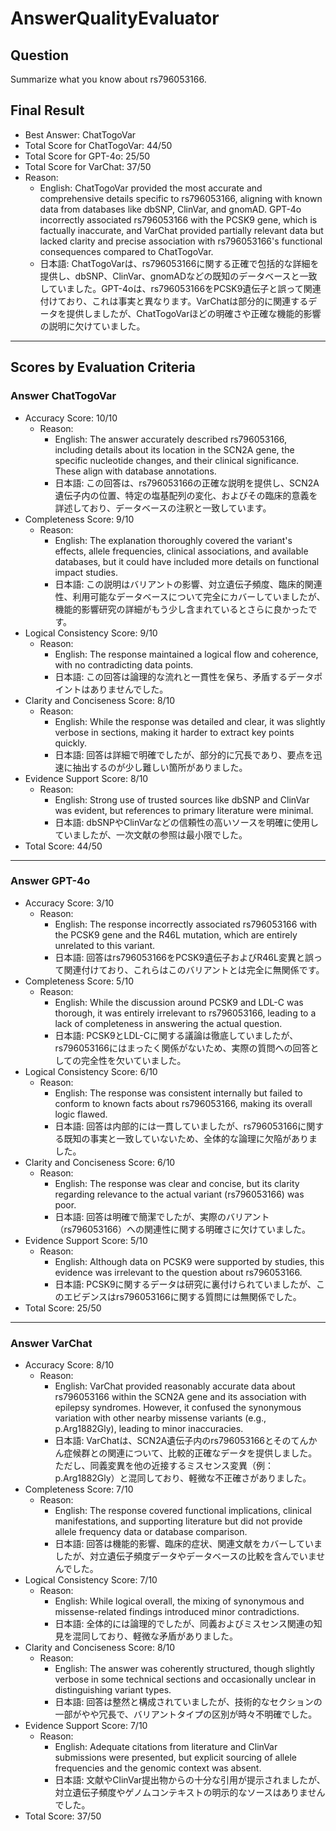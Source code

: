 # AnswerQualityEvaluator

## Question

Summarize what you know about rs796053166.

## Final Result

- Best Answer: ChatTogoVar
- Total Score for ChatTogoVar: 44/50
- Total Score for GPT-4o: 25/50
- Total Score for VarChat: 37/50
- Reason:
  - English: ChatTogoVar provided the most accurate and comprehensive details specific to rs796053166, aligning with known data from databases like dbSNP, ClinVar, and gnomAD. GPT-4o incorrectly associated rs796053166 with the PCSK9 gene, which is factually inaccurate, and VarChat provided partially relevant data but lacked clarity and precise association with rs796053166's functional consequences compared to ChatTogoVar.
  - 日本語: ChatTogoVarは、rs796053166に関する正確で包括的な詳細を提供し、dbSNP、ClinVar、gnomADなどの既知のデータベースと一致していました。GPT-4oは、rs796053166をPCSK9遺伝子と誤って関連付けており、これは事実と異なります。VarChatは部分的に関連するデータを提供しましたが、ChatTogoVarほどの明確さや正確な機能的影響の説明に欠けていました。

---

## Scores by Evaluation Criteria

### Answer ChatTogoVar
- Accuracy Score: 10/10
  - Reason: 
    - English: The answer accurately described rs796053166, including details about its location in the SCN2A gene, the specific nucleotide changes, and their clinical significance. These align with database annotations.
    - 日本語: この回答は、rs796053166の正確な説明を提供し、SCN2A遺伝子内の位置、特定の塩基配列の変化、およびその臨床的意義を詳述しており、データベースの注釈と一致しています。
- Completeness Score: 9/10
  - Reason: 
    - English: The explanation thoroughly covered the variant's effects, allele frequencies, clinical associations, and available databases, but it could have included more details on functional impact studies.
    - 日本語: この説明はバリアントの影響、対立遺伝子頻度、臨床的関連性、利用可能なデータベースについて完全にカバーしていましたが、機能的影響研究の詳細がもう少し含まれているとさらに良かったです。
- Logical Consistency Score: 9/10
  - Reason: 
    - English: The response maintained a logical flow and coherence, with no contradicting data points.
    - 日本語: この回答は論理的な流れと一貫性を保ち、矛盾するデータポイントはありませんでした。
- Clarity and Conciseness Score: 8/10
  - Reason: 
    - English: While the response was detailed and clear, it was slightly verbose in sections, making it harder to extract key points quickly.
    - 日本語: 回答は詳細で明確でしたが、部分的に冗長であり、要点を迅速に抽出するのが少し難しい箇所がありました。
- Evidence Support Score: 8/10
  - Reason: 
    - English: Strong use of trusted sources like dbSNP and ClinVar was evident, but references to primary literature were minimal.
    - 日本語: dbSNPやClinVarなどの信頼性の高いソースを明確に使用していましたが、一次文献の参照は最小限でした。
- Total Score: 44/50

---

### Answer GPT-4o
- Accuracy Score: 3/10
  - Reason: 
    - English: The response incorrectly associated rs796053166 with the PCSK9 gene and the R46L mutation, which are entirely unrelated to this variant.
    - 日本語: 回答はrs796053166をPCSK9遺伝子およびR46L変異と誤って関連付けており、これらはこのバリアントとは完全に無関係です。
- Completeness Score: 5/10
  - Reason: 
    - English: While the discussion around PCSK9 and LDL-C was thorough, it was entirely irrelevant to rs796053166, leading to a lack of completeness in answering the actual question.
    - 日本語: PCSK9とLDL-Cに関する議論は徹底していましたが、rs796053166にはまったく関係がないため、実際の質問への回答としての完全性を欠いていました。
- Logical Consistency Score: 6/10
  - Reason: 
    - English: The response was consistent internally but failed to conform to known facts about rs796053166, making its overall logic flawed.
    - 日本語: 回答は内部的には一貫していましたが、rs796053166に関する既知の事実と一致していないため、全体的な論理に欠陥がありました。
- Clarity and Conciseness Score: 6/10
  - Reason: 
    - English: The response was clear and concise, but its clarity regarding relevance to the actual variant (rs796053166) was poor.
    - 日本語: 回答は明確で簡潔でしたが、実際のバリアント（rs796053166）への関連性に関する明確さに欠けていました。
- Evidence Support Score: 5/10
  - Reason: 
    - English: Although data on PCSK9 were supported by studies, this evidence was irrelevant to the question about rs796053166.
    - 日本語: PCSK9に関するデータは研究に裏付けられていましたが、このエビデンスはrs796053166に関する質問には無関係でした。
- Total Score: 25/50

---

### Answer VarChat
- Accuracy Score: 8/10
  - Reason: 
    - English: VarChat provided reasonably accurate data about rs796053166 within the SCN2A gene and its association with epilepsy syndromes. However, it confused the synonymous variation with other nearby missense variants (e.g., p.Arg1882Gly), leading to minor inaccuracies.
    - 日本語: VarChatは、SCN2A遺伝子内のrs796053166とそのてんかん症候群との関連について、比較的正確なデータを提供しました。ただし、同義変異を他の近接するミスセンス変異（例：p.Arg1882Gly）と混同しており、軽微な不正確さがありました。
- Completeness Score: 7/10
  - Reason: 
    - English: The response covered functional implications, clinical manifestations, and supporting literature but did not provide allele frequency data or database comparison.
    - 日本語: 回答は機能的影響、臨床的症状、関連文献をカバーしていましたが、対立遺伝子頻度データやデータベースの比較を含んでいませんでした。
- Logical Consistency Score: 7/10
  - Reason: 
    - English: While logical overall, the mixing of synonymous and missense-related findings introduced minor contradictions.
    - 日本語: 全体的には論理的でしたが、同義およびミスセンス関連の知見を混同しており、軽微な矛盾がありました。
- Clarity and Conciseness Score: 8/10
  - Reason: 
    - English: The answer was coherently structured, though slightly verbose in some technical sections and occasionally unclear in distinguishing variant types.
    - 日本語: 回答は整然と構成されていましたが、技術的なセクションの一部がやや冗長で、バリアントタイプの区別が時々不明確でした。
- Evidence Support Score: 7/10
  - Reason: 
    - English: Adequate citations from literature and ClinVar submissions were presented, but explicit sourcing of allele frequencies and the genomic context was absent.
    - 日本語: 文献やClinVar提出物からの十分な引用が提示されましたが、対立遺伝子頻度やゲノムコンテキストの明示的なソースはありませんでした。
- Total Score: 37/50